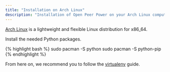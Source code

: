 ```yaml
---
title: "Installation on Arch Linux"
description: "Installation of Open Peer Power on your Arch Linux computer."
---
```


[Arch Linux](https://www.archlinux.org/) is a lightweight and flexible Linux distribution for x86_64.

Install the needed Python packages.

{% highlight bash %}
sudo pacman -S python
sudo pacman -S python-pip
{% endhighlight %}

From here on, we recommend you to follow the
[virtualenv](https://www.openpeerpower.io/docs/installation/virtualenv/) guide.
